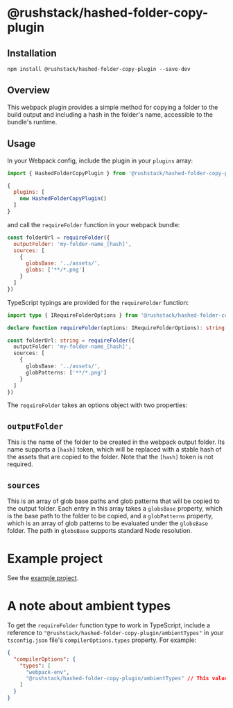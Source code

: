 # @rushstack/hashed-folder-copy-plugin

## Installation

`npm install @rushstack/hashed-folder-copy-plugin --save-dev`

## Overview

This webpack plugin provides a simple method for copying a folder to the build output
and including a hash in the folder's name, accessible to the bundle's runtime.

## Usage

In your Webpack config, include the plugin in your `plugins` array:

```JavaScript
import { HashedFolderCopyPlugin } from '@rushstack/hashed-folder-copy-plugin';

{
  plugins: [
    new HashedFolderCopyPlugin()
  ]
}
```

and call the `requireFolder` function in your webpack bundle:

```JavaScript
const folderUrl = requireFolder({
  outputFolder: 'my-folder-name_[hash]',
  sources: [
    {
      globsBase: '../assets/',
      globs: ['**/*.png']
    }
  ]
})
```

TypeScript typings are provided for the `requireFolder` function:

```TypeScript
import type { IRequireFolderOptions } from '@rushstack/hashed-folder-copy-plugin';

declare function requireFolder(options: IRequireFolderOptions): string;

const folderUrl: string = requireFolder({
  outputFolder: 'my-folder-name_[hash]',
  sources: [
    {
      globsBase: '../assets/',
      globPatterns: ['**/*.png']
    }
  ]
})
```

The `requireFolder` takes an options object with two properties:

## `outputFolder`

This is the name of the folder to be created in the webpack output folder. Its
name supports a `[hash]` token, which will be replaced with a stable hash of the assets
that are copied to the folder. Note that the `[hash]` token is not required.

## `sources`

This is an array of glob base paths and glob patterns that will be copied to the
output folder. Each entry in this array takes a `globsBase` property, which is the
base path to the folder to be copied, and a `globPatterns` property, which is an array of
glob patterns to be evaluated under the `globsBase` folder. The path in `globsBase`
supports standard Node resolution.

# Example project

See the [example project](https://github.com/microsoft/rushstack/blob/master/build-tests/hashed-folder-copy-plugin-webpack4-test/).

# A note about ambient types

To get the `requireFolder` function type to work in TypeScript, include a reference to
`"@rushstack/hashed-folder-copy-plugin/ambientTypes"` in your `tsconfig.json` file's
`compilerOptions.types` property. For example:

```JSON
{
  "compilerOptions": {
    "types": [
      "webpack-env",
      "@rushstack/hashed-folder-copy-plugin/ambientTypes" // This value, specifically
    ]
  }
}

```

